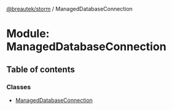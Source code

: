 [@breautek/storm](../README.md) / ManagedDatabaseConnection

# Module: ManagedDatabaseConnection

## Table of contents

### Classes

- [ManagedDatabaseConnection](../classes/manageddatabaseconnection.manageddatabaseconnection-1.md)
